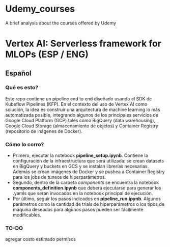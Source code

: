 # Udemy_courses
A brief analysis about the courses offered by Udemy

# Vertex AI: Serverless framework for MLOPs (ESP / ENG)

## Español

### Qué es esto?
Este repo contiene un pipeline end to end diseñado usando el SDK de Kubeflow Pipelines (KFP). En el contexto del uso de Vertex AI como solución, la idea es construir una arquitectura de machine learning lo más automatizada posible, integrando algunos de los principales servicios de Google Cloud Platform (GCP) tales como BigQuery (data warehousing), Google Cloud Storage (almacenamiento de objetos) y Container Registry (repositorio de inágenes de Docker).

### Cómo lo corro?
- Primero, ejecutar la notebook **pipeline_setup.ipynb**. Contiene la configuración de la infraestructura que será utilizada: se crean datasets en BigQuery y buckets en GCS y se instalan librerías necesarias. Además se crean imágenes de Docker y se pushea a Container Registry para los jobs de tuneos de hiperparámetros. 
- Segundo, dentro de la carpeta *components* se encuentra la notebook **components_definition.ipynb** que deberá ejecutarse para generar los .yamls que serán invocados en la notebook principal de ejecución. 
- Por último, seguir los pasos indicados en **pipeline_run.ipynb**. Algunos parámetros como la cantidad de trials de hiperparámetros o los tipos de máquina deseadas para algunos pasos pueden ser fácilmente modificables.

### TO-DO
agregar costo estimado
permisos
